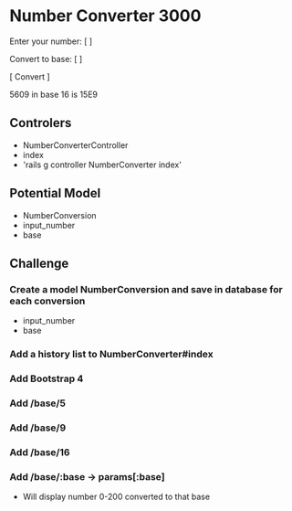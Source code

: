 # Number Converter 3000

Enter your number:
[                  ]

Convert to base:
[                  ]

[ Convert ]


5609 in base 16 is 15E9

## Controlers
- NumberConverterController
- index
- 'rails g controller NumberConverter index'

## Potential Model
- NumberConversion
- input_number
- base

## Challenge

### Create a model NumberConversion and save in database for each conversion
- input_number
- base

### Add a history list to NumberConverter#index

### Add Bootstrap 4

### Add /base/5
### Add /base/9
### Add /base/16
### Add /base/:base -> params[:base]
- Will display number 0-200 converted to that base